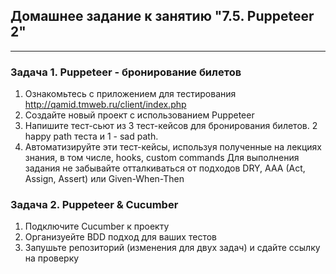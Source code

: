 ## Домашнее задание к занятию "7.5. Puppeteer 2"

---

### Задача 1. Puppeteer - бронирование билетов
1. Ознакомьтесь с приложением для тестирования http://qamid.tmweb.ru/client/index.php
2. Создайте новый проект с использованием Puppeteer
3. Напишите тест-сьют из 3 тест-кейсов для бронирования билетов. 2 happy path теста и 1 - sad path.
4. Автоматизируйте эти тест-кейсы, используя полученные на лекциях знания, в том числе, hooks, custom commands
Для выполнения задания не забывайте отталкиваться от подходов DRY, AAA (Act, Assign, Assert) или Given-When-Then

### Задача 2. Puppeteer & Cucumber
1. Подключите Cucumber к проекту
2. Организуейте BDD подход для ваших тестов
3. Запушьте репозиторий (изменения для двух задач) и сдайте ссылку на проверку
